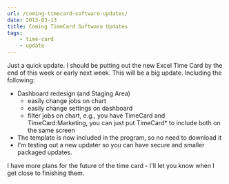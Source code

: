 ```yaml
---
url: /coming-timecard-software-updates/
date: 2013-03-13
title: Coming TimeCard Software Updates
tags: 
    - time-card
    - update
---
```


Just a quick update. I should be putting out the new Excel Time Card by the end of this week or early next week. This will be a big update. Including the following:

<ul>
	<li>Dashboard redesign (and Staging Area)
<ul>
	<li>easily change jobs on chart</li>
<li>easily change settings on dashboard</li>
	<li>filter jobs on chart, e.g., you have TimeCard and TimeCard:Marketing, you can just put TimeCard* to include both on the same screen</li>


</ul>
<li>The template is now included in the program, so no need to download it</li>
</li>
<li>I'm testing out a new updater so you can have secure and smaller packaged updates.</li>
</ul>

I have more plans for the future of the time card - I'll let you know when I get close to finishing them.
